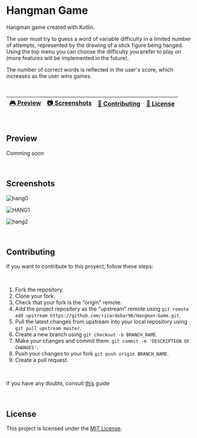 # Hangman Game

Hangman game created with Kotlin.  

The user must try to guess a word of variable difficulty in a limited number of attempts, represented by the drawing of a stick figure being hanged. Using the top menu you can choose the difficulty you prefer to play on (more features will be implemented in the future). 

The number of correct words is reflected in the user's score, which increases as the user wins games.  

<br>

| [🎮 Preview](#preview) | [:camera: Screenshots](#screenshots) | [🤝 Contributing](#contributing) | [🔖 License](#license) |
| --------------- | -------- | ----------- | ----------- |

<br>

## Preview

Comming soon

<br>

## Screenshots

![hang0](https://github.com/ricardobar96/Hangman-Game/assets/73242474/f9e16085-e494-4476-ae7a-0a87d48d59e5)


![HANG1](https://github.com/ricardobar96/Hangman-Game/assets/73242474/8c03ca02-ab41-454d-bc27-080a3186556e)


![hang2](https://github.com/ricardobar96/Hangman-Game/assets/73242474/36801130-7da3-41ea-b501-2b9194c29eb7)

<br>

## Contributing
If you want to contribute to this proyect, follow these steps:

<br>

1. Fork the repository.
3. Clone your fork.
4. Check that your fork is the "origin" remote.
5. Add the project repository as the "upstream" remote using `git remote add upstream https://github.com/ricardobar96/Hangman-Game.git`.
6. Pull the latest changes from upstream into your local repository using `git pull upstream master`.
7. Create a new branch using `git checkout -b BRANCH_NAME`.
8. Make your changes and commit them: `git commit -m 'DESCRIPTION OF CHANGES'`.
9. Push your changes to your fork `git push origin BRANCH_NAME`.
10. Create a pull request.
 
<br>

If you have any doubts, consult [this](https://www.dataschool.io/how-to-contribute-on-github/) guide

<br>

## License
This project is licensed under the [MIT License](LICENSE).
